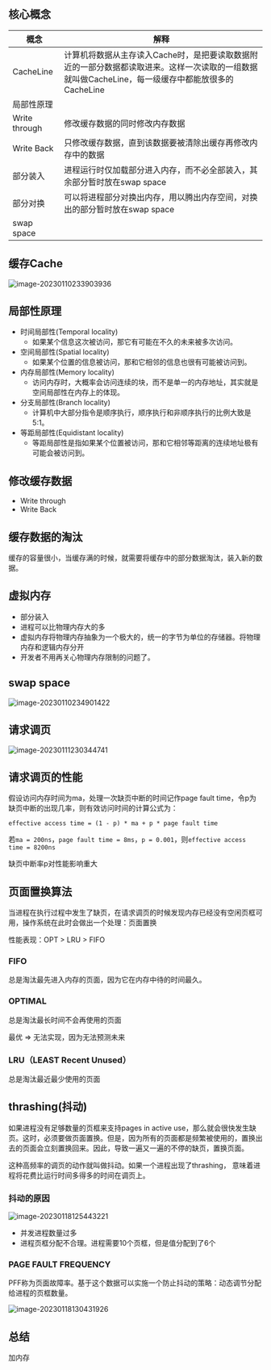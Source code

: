 ## 核心概念

| 概念          | 解释                                                         |
| ------------- | ------------------------------------------------------------ |
| CacheLine     | 计算机将数据从主存读入Cache时，是把要读取数据附近的一部分数据都读取进来。这样一次读取的一组数据就叫做CacheLine，每一级缓存中都能放很多的CacheLine |
| 局部性原理    |                                                              |
| Write through | 修改缓存数据的同时修改内存数据                               |
| Write Back    | 只修改缓存数据，直到该数据要被清除出缓存再修改内存中的数据   |
| 部分装入      | 进程运行时仅加载部分进入内存，而不必全部装入，其余部分暂时放在swap space |
| 部分对换      | 可以将进程部分对换出内存，用以腾出内存空间，对换出的部分暂时放在swap space |
| swap space    |                                                              |

## 缓存Cache

![image-20230110233903936](images/image-20230110233903936.png)

## 局部性原理

- 时间局部性(Temporal locality)
  - 如果某个信息这次被访问，那它有可能在不久的未来被多次访问。
- 空间局部性(Spatial locality) 
  - 如果某个位置的信息被访问，那和它相邻的信息也很有可能被访问到。 
- 内存局部性(Memory locality)
  - 访问内存时，大概率会访问连续的块，而不是单一的内存地址，其实就是空间局部性在内存上的体现。
- 分支局部性(Branch locality)
  - 计算机中大部分指令是顺序执行，顺序执行和非顺序执行的比例大致是5:1。 
- 等距局部性(Equidistant locality) 
  - 等距局部性是指如果某个位置被访问，那和它相邻等距离的连续地址极有可能会被访问到。

## 修改缓存数据

- Write through
- Write Back

## 缓存数据的淘汰

缓存的容量很小，当缓存满的时候，就需要将缓存中的部分数据淘汰，装入新的数据。

## 虚拟内存

- 部分装入
- 进程可以比物理内存大的多
- 虚拟内存将物理内存抽象为一个极大的，统一的字节为单位的存储器。将物理内存和逻辑内存分开
- 开发者不用再关心物理内存限制的问题了。

## swap space

![image-20230110234901422](images/image-20230110234901422-3365742.png)

## 请求调页

![image-20230111230344741](images/image-20230111230344741.png)

## 请求调页的性能

假设访问内存时间为ma，处理一次缺页中断的时间记作page fault time，令p为缺页中断的出现几率，则有效访问时间的计算公式为：

```
effective access time = (1 - p) * ma + p * page fault time
```

若`ma = 200ns`，`page fault time = 8ms`，`p = 0.001`，则`effective access time = 8200ns`

缺页中断率p对性能影响重大

## 页面置换算法

当进程在执行过程中发生了缺页，在请求调页的时候发现内存已经没有空闲页框可用，操作系统在此时会做出一个处理：页面置换

性能表现：OPT > LRU > FIFO

### FIFO

总是淘汰最先进入内存的页面，因为它在内存中待的时间最久。

### OPTIMAL

总是淘汰最长时间不会再使用的页面

最优 => 无法实现，因为无法预测未来

### LRU（LEAST Recent Unused）

总是淘汰最近最少使用的页面

## thrashing(抖动)

如果进程没有足够数量的页框来支持pages in active use，那么就会很快发生缺页。这时，必须要做页面置换。但是，因为所有的页面都是频繁被使用的，置换出去的页面会立刻置换回来。因此，导致一遍又一遍的不停的缺页，置换页面。

这种高频率的调页的动作就叫做抖动。如果一个进程出现了thrashing， 意味着进程将花费比运行时间多得多的时间在调页上。

### 抖动的原因

![image-20230118125443221](images/image-20230118125443221.png)

- 并发进程数量过多
- 进程页框分配不合理。进程需要10个页框，但是值分配到了6个

### PAGE FAULT FREQUENCY

PFF称为页面故障率。基于这个数据可以实施一个防止抖动的策略：动态调节分配给进程的页框数量。

![image-20230118130431926](images/image-20230118130431926.png)

## 总结

加内存

